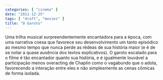 ```yaml
---
categories: [ "cinema" ]
date: "2011-12-25"
tags: [ "draft", "movies" ]
title: "O Garoto"
---
```

Uma trilha musical surpreendentemente encantadora para a época, com uma
narrativa coesa que favorece seu desenvolvimento um tanto episódico ao
mesmo tempo que nunca perde as rédeas de sua história maior (e é de
se notar a quase ausência dos textos explicativos). O garoto escalado
para o filme é tão encantador quanto sua história, e é igualmente
louvável a participação menos overacting de Chaplin como o vagabundo
que o adota, favorecendo a interação entre eles e não simplesmente
as cenas cômicas de forma isolada.

